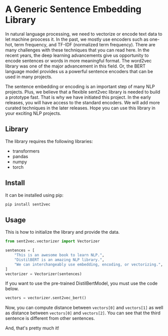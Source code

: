 # A Generic Sentence Embedding Library

In natural language processing, we need to vectorize or encode text data to let machine proocess it. In the past, we 
mostly use encoders such as one-hot, term frequency, and TF-IDF (normalized term frequency). There are many challenges 
with these techniques that you can read here. In the recent years, the deep learning advancements give us opportunity to 
encode sentences or words in more meaningful format. The word2vec library was one of the major advancement in this
field. Or, the BERT language model provides us a powerful sentence encoders that can be used in many projects. 

The sentence embedding or encoding is an important step of many NLP projects. Plus, we believe that a flexible sent2vec
library is needed to build a prototype fast. That is why we have initiated this project. In the early releases, you will
have access to the standard encoders. We will add more curated techniques in the later releases. Hope you can use this 
library in your exciting NLP projects.  

## Library
The library requires the following libraries:

* transformers
* pandas
* numpy
* torch

## Install

It can be installed using pip:
```python
pip install sent2vec
```

## Usage

This is how to initialize the library and provide the data.
```python
from sent2vec.vectorizer import Vectorizer

sentences = [
    "This is an awesome book to learn NLP.",
    "DistilBERT is an amazing NLP library.",
    "We can interchangeably use embedding, encoding, or vectorizing.",
]
vectorizer = Vectorizer(sentences)
```

If you want to use the pre-trained DistilBertModel, you must use the code below. 
```python
vectors = vectorizer.sent2vec_bert()
```
Now, you can compute distance between `vectors[0]` and `vectors[1]` as well as distance between `vectors[0]` and 
`vectors[2]`. You can see that the third sentence is different from other sentences.

And, that's pretty much it!

